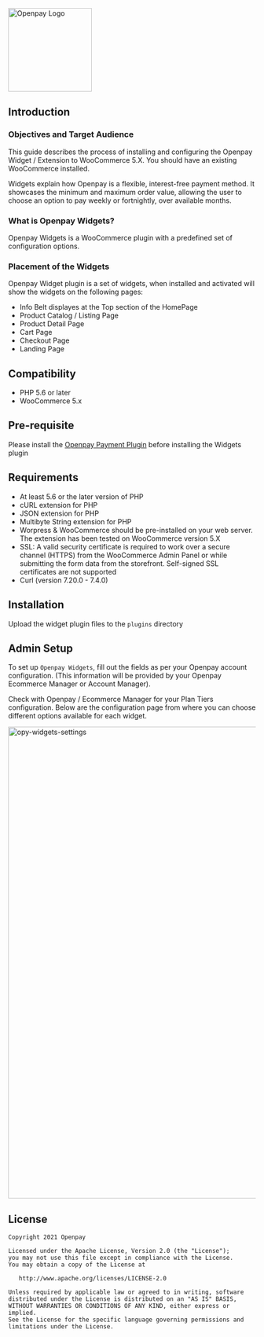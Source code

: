 <img src="https://static.openpay.com.au/brand/logo/openpay_logo_transparent.svg" width="170" alt="Openpay Logo">

## Introduction


### Objectives and Target Audience

This guide describes the process of installing and configuring the Openpay Widget / Extension to WooCommerce 5.X. You should have an existing WooCommerce installed.

Widgets explain how Openpay is a flexible, interest-free payment method. It showcases the minimum and maximum order value, allowing the user to choose an option to pay weekly or fortnightly, over available months.


### What is Openpay Widgets?
Openpay Widgets is a WooCommerce plugin with a predefined set of configuration options.

### Placement of the Widgets

Openpay Widget plugin is a set of widgets, when installed and activated will show the widgets on the following pages:

- Info Belt displayes at the Top section of the HomePage
- Product Catalog / Listing Page
- Product Detail Page
- Cart Page
- Checkout Page
- Landing Page

## Compatibility

- PHP 5.6 or later
- WooCommerce 5.x

## Pre-requisite

Please install the [Openpay Payment Plugin](https://github.com/openpay-innovations/opy-paymentplugin-woocommerce) before installing the Widgets plugin

## Requirements

- At least 5.6 or the later version of PHP
- cURL extension for PHP
- JSON extension for PHP
- Multibyte String extension for PHP
- Worpress & WooCommerce should be pre-installed on your web server. The extension has been tested on WooCommerce version 5.X
- SSL: A valid security certificate is required to work over a secure channel (HTTPS) from the WooCommerce Admin Panel or while submitting the form data from the storefront. Self-signed SSL certificates are not supported
- Curl (version 7.20.0 - 7.4.0)

## Installation

Upload the widget plugin files to the `plugins` directory

## Admin Setup

To set up `Openpay Widgets`, fill out the fields as per your Openpay account configuration. (This information will be provided by your Openpay Ecommerce Manager or Account Manager).

Check with Openpay / Ecommerce Manager for your Plan Tiers configuration. Below are the configuration page from where you can choose different options available for each widget.

<img width="960" alt="opy-widgets-settings" src="https://user-images.githubusercontent.com/58763572/141090963-bae1bf0d-6a27-4132-88ac-4173fafa0333.png">


## License

	Copyright 2021 Openpay

    Licensed under the Apache License, Version 2.0 (the "License");
    you may not use this file except in compliance with the License.
    You may obtain a copy of the License at

       http://www.apache.org/licenses/LICENSE-2.0

    Unless required by applicable law or agreed to in writing, software
    distributed under the License is distributed on an "AS IS" BASIS,
    WITHOUT WARRANTIES OR CONDITIONS OF ANY KIND, either express or implied.
    See the License for the specific language governing permissions and
    limitations under the License.
